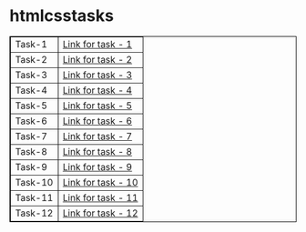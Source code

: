 # htmlcsstasks
<table border="1" bordercolor="black"   cellspacing="0">
    <tr>
        <td>Task-1</td>
        <td><a href="./task1.html">Link for task - 1</a></td>
    </tr>
    <tr>
        <td>Task-2</td>
        <td><a href="./task2.html">Link for task - 2</a></td>
    </tr>
    <tr>
        <td>Task-3</td>
        <td><a href="./task3.html">Link for task - 3</a></td>
    </tr>
    <tr>
        <td>Task-4</td>
        <td><a href="./task4.html">Link for task - 4</a></td>
    </tr>
    <tr>
        <td>Task-5</td>
        <td><a href="./task5.html">Link for task - 5</a></td>
    </tr>
    <tr>
        <td>Task-6</td>
        <td><a href="./task6.html">Link for task - 6</a></td>
    </tr>
    <tr>
        <td>Task-7</td>
        <td><a href="./task7.html">Link for task - 7</a></td>
    </tr>
    <tr>
        <td>Task-8</td>
        <td><a href="./task8.html">Link for task - 8</a></td>
    </tr>
    <tr>
        <td>Task-9</td>
        <td><a href="./task9.html">Link for task - 9</a></td>
    </tr>
    <tr>
        <td>Task-10</td>
        <td><a href="./task10.html">Link for task - 10</a></td>
    </tr>
    <tr>
        <td>Task-11</td>
        <td><a href="./task11.html">Link for task - 11</a></td>
    </tr>
    <tr>
        <td>Task-12</td>
        <td><a href="./task12.html">Link for task - 12</a></td>
    </tr>
    
</table>
